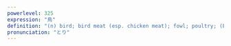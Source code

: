 ```yaml
---
powerlevel: 325
expression: "鳥"
definition: "(n) bird; bird meat (esp. chicken meat); fowl; poultry; (P)"
pronunciation: "とり"
---
```

